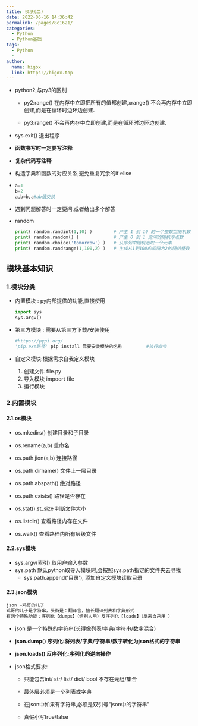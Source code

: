 ```yaml
---
title: 模块(二)
date: 2022-06-16 14:36:42
permalink: /pages/8c1621/
categories:
  - Python
  - Python基础
tags:
  - Python
  - 
author: 
  name: bigox
  link: https://bigox.top
---
```

- python2,与py3的区别

  - py2:range()  在内存中立即把所有的值都创建,xrange()  不会再内存中立即创建,而是在循环时边环边创建.

  - py3:range()  不会再内存中立即创建,而是在循环时边环边创建.

- sys.exit()   退出程序

- **函数书写时一定要写注释**

- **复杂代码写注释**

- 构造字典和函数的对应关系,避免重复冗余的if ellse

- ```python
  a=1
  b=2
  a,b=b,a#ab值交换
  ```

- 遇到问题解答时一定要问,或者给出多个解答

- random

  ```python
  print( random.randint(1,10) )        # 产生 1 到 10 的一个整数型随机数  
  print( random.random() )             # 产生 0 到 1 之间的随机浮点数
  print( random.choice('tomorrow') )   # 从序列中随机选取一个元素
  print( random.randrange(1,100,2) )   # 生成从1到100的间隔为2的随机整数
  ```

  

##  模块基本知识

### 1.模块分类

- 内置模块 : py内部提供的功能,直接使用

  ```python
  import sys
  sys.argv()
  ```

- 第三方模块 : 需要从第三方下载/安装使用

  ```python
  #https://pypi.org/
  'pip.exe路径' pip install 需要安装模块的名称			#执行命令
  ```

- 自定义模块:根据需求自我定义模块

  1. 创建文件	file.py
  2. 导入模块        impoort file
  3. 运行模块

### 2.内置模块

#### 2.1.os模块

- os.mkedirs()  创建目录和子目录
- os.rename(a,b)  重命名

- os.path.jion(a,b)  连接路径
- os.path.dirname()  文件上一层目录
- os.path.abspath()  绝对路径
- os.path.exists()  路径是否存在
- os.stat().st_size  判断文件大小
- os.listdir()  查看路径内存在文件
- os.walk()  查看路径内所有层级文件

#### 2.2.sys模块

- sys.argv(索引)  取用户输入参数
- sys.path    默认python取导入模块时,会按照sys.path指定的文件夹去寻找
  - sys.path.append('目录'), 添加自定义模块读取目录

#### 2.3.json模块

```python
json =鸡哥的儿子
鸡哥的儿子是字符串，头衔是：翻译官，擅长翻译列表和字典形式
有两个特殊功能：序列化【dumps】（给别人用）反序列化【loads】（拿来自己用 ）
```



- json    是一个特殊的字符串(长得像列表/字典/字符串/数字混合)

- **json.dump()    序列化:将列表/字典/字符串/数字转化为json格式的字符串**

- **json.loads()    反序列化:序列化的逆向操作**

- json格式要求:

  - 只能包含int/ str/ list/ dict/ bool  不存在元组/集合
  - 最外层必须是一个列表或字典
  - 在json中如果有字符串,必须是双引号"json中的字符串"

  - 真假小写true/false